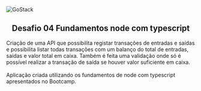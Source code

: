 <img alt="GoStack" src="https://storage.googleapis.com/golden-wind/bootcamp-gostack/header-desafios-new.png" />
<h2 align="center">Desafio 04 Fundamentos node com typescript</h2>


Criação de uma API que possibilita registar transações de entradas e saídas e possibilita listar todas transações com um balanço do total de entradas, saídas e valor total em caixa. Também é feita uma validação onde só é possível realizar a transação de saída se houver valor suficiente em caixa.
<br>
<br>
Aplicação criada utilizando os fundamentos de node com typescript apresentados no Bootcamp.
